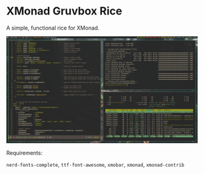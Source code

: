 # XMonad Gruvbox Rice

A simple, functional rice for XMonad.

![](./screenshot.png)

Requirements:

`nerd-fonts-complete`,
`ttf-font-awesome`,
`xmobar`,
`xmonad`,
`xmonad-contrib`
